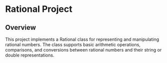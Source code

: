 # Rational Project
## Overview
This project implements a Rational class for representing and manipulating rational numbers. The class supports basic arithmetic operations, comparisons, and conversions between rational numbers and their string or double representations.


